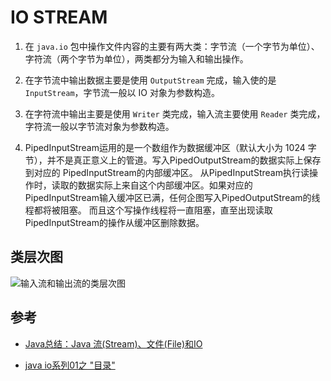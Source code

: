 # IO STREAM

1. 在 `java.io` 包中操作文件内容的主要有两大类：字节流（一个字节为单位）、字符流（两个字节为单位），两类都分为输入和输出操作。

2. 在字节流中输出数据主要是使用 `OutputStream` 完成，输入使的是 `InputStream`，字节流一般以 IO 对象为参数构造。

3. 在字符流中输出主要是使用 `Writer` 类完成，输入流主要使用 `Reader` 类完成，字符流一般以字节流对象为参数构造。

4. PipedInputStream运用的是一个数组作为数据缓冲区（默认大小为 1024 字节），并不是真正意义上的管道。写入PipedOutputStream的数据实际上保存到对应的 PipedInputStream的内部缓冲区。
   从PipedInputStream执行读操作时，读取的数据实际上来自这个内部缓冲区。如果对应的 PipedInputStream输入缓冲区已满，任何企图写入PipedOutputStream的线程都将被阻塞。
   而且这个写操作线程将一直阻塞，直至出现读取PipedInputStream的操作从缓冲区删除数据。


## 类层次图

![输入流和输出流的类层次图](https://images2017.cnblogs.com/blog/663847/201801/663847-20180107231342065-2108564502.png)

## 参考

* [Java总结：Java 流(Stream)、文件(File)和IO](https://www.cnblogs.com/52fhy/p/8232825.html)

* [java io系列01之 "目录"](https://www.cnblogs.com/skywang12345/p/io_01.html)